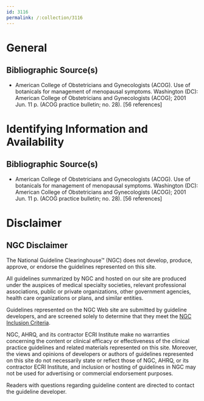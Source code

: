 ```yaml
---
id: 3116
permalink: /:collection/3116
---
```


# General

## Bibliographic Source(s)

- American College of Obstetricians and Gynecologists (ACOG). Use of botanicals for management of menopausal symptoms. Washington (DC): American College of Obstetricians and Gynecologists (ACOG); 2001 Jun. 11 p. (ACOG practice bulletin; no. 28). [56 references]

# Identifying Information and Availability

## Bibliographic Source(s)

- American College of Obstetricians and Gynecologists (ACOG). Use of botanicals for management of menopausal symptoms. Washington (DC): American College of Obstetricians and Gynecologists (ACOG); 2001 Jun. 11 p. (ACOG practice bulletin; no. 28). [56 references]

# Disclaimer

## NGC Disclaimer

The National Guideline Clearinghouse™ (NGC) does not develop, produce, approve, or endorse the guidelines represented on this site.

All guidelines summarized by NGC and hosted on our site are produced under the auspices of medical specialty societies, relevant professional associations, public or private organizations, other government agencies, health care organizations or plans, and similar entities.

Guidelines represented on the NGC Web site are submitted by guideline developers, and are screened solely to determine that they meet the [NGC Inclusion Criteria](/help-and-about/summaries/inclusion-criteria).

NGC, AHRQ, and its contractor ECRI Institute make no warranties concerning the content or clinical efficacy or effectiveness of the clinical practice guidelines and related materials represented on this site. Moreover, the views and opinions of developers or authors of guidelines represented on this site do not necessarily state or reflect those of NGC, AHRQ, or its contractor ECRI Institute, and inclusion or hosting of guidelines in NGC may not be used for advertising or commercial endorsement purposes.

Readers with questions regarding guideline content are directed to contact the guideline developer.

